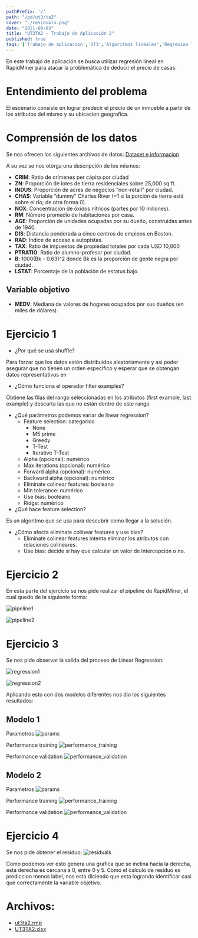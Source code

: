 ```yaml
---
pathPrefix: '/'
path: "/pd/ut3/ta2"
cover: "./residuals.png"
date: "2021-09-03"
title: "UT3TA2 - Trabajo de Aplicación 2"
published: true
tags: ['Trabajo de aplicacion','UT3','Algoritmos lineales','Regresion lineal','RapidMiner']
---
```


En este trabajo de aplicación se busca utilizar regresión lineal en RapidMiner para atacar la problemática de deducir el precio de casas.

# Entendimiento del problema


El escenario consiste en lograr predecir el precio de un inmueble a partir de los atributos del mismo y su ubicacion geografica.

# Comprensión de los datos

Se nos ofrecen los siguientes archivos de datos:
[Dataset e informacion](https://archive.ics.uci.edu/ml/machine-learning-databases/housing/)

A su vez se nos otorga una descripción de los mismos:

- **CRIM**: Ratio de crímenes per cápita por ciudad
- **ZN**:  Proporción de lotes de tierra residenciales sobre 25,000 sq.ft.
- **INDUS**: Proporción de acres de negocios “non-retail” por ciudad.
- **CHAS**: Variable “dummy” Charles River (=1 si la porción de tierra está sobre el río; de otra forma 0).
- **NOX**: Concentración de óxidos nítricos (partes por 10 millones).
- **RM**: Número promedio de habitaciones por casa.
- **AGE**: Proporción de unidades ocupadas por su dueño, construidas antes de 1940.
- **DIS**: Distancia ponderada a cinco centros de empleos en Boston.
- **RAD**: Índice de acceso a autopistas.
- **TAX**: Ratio de impuestos de propiedad totales por cada USD 10,000
- **PTRATIO**: Ratio de alumno-profesor por ciudad.
- **B**: 1000(Bk - 0.63)^2 donde Bk es la proporción de gente negra por ciudad.
- **LSTAT**: Porcentaje de la población de estatus bajo.

## Variable objetivo
- **MEDV**: Mediana de valores de hogares ocupados por sus dueños (en miles de dólares).


# Ejercicio 1

- ¿Por qué se usa shuffle?
    
Para forzar que los datos estén distribuidos aleatoriamente y asi poder asegurar que no tienen un orden especifico y esperar que se obtengan datos representativos en 
- ¿Cómo funciona el operador filter examples?

Obtiene las filas del rango seleccionadas en los atributos (first example, last example) y descarta las que no están dentro de este rango
- ¿Qué parámetros podemos variar de linear regression?
  - Feature selection: categorico
    - None
    - M5 prime
    - Greedy
    - T-Test
    - Iterative T-Test
  - Alpha (opcional): numérico
  - Max iterations (opcional): numérico
  - Forward alpha (opcional): numérico
  - Backward alpha (opcional): numérico
  - Eliminate colinear features: booleano
  - Min tolerance: numérico
  - Use bias: booleano
  - Ridge: numérico
- ¿Qué hace feature selection?

Es un algoritmo que se usa para descubrir como llegar a la solución.
- ¿Cómo afecta eliminate colinear features y use bias?
  - Eliminate colinear features intenta eliminar los atributos con relaciones colineares.
  - Use bias: decide si hay que calcular un valor de intercepción o no.

# Ejercicio 2

En esta parte del ejercicio se nos pide realizar el pipeline de RapidMiner, el cual quedo de la siguiente forma:


![pipeline1](https://github.com/JuanFKurucz/ia-portfolio/blob/main/content/posts/ut/ut3/ta/ta2/rapidminer1.png?raw=true)

![pipeline2](https://github.com/JuanFKurucz/ia-portfolio/blob/main/content/posts/ut/ut3/ta/ta2/rapidminer2.png?raw=true)

# Ejercicio 3

Se nos pide observar la salida del proceso de Linear Regression:

![regression1](https://github.com/JuanFKurucz/ia-portfolio/blob/main/content/posts/ut/ut3/ta/ta2/linerregression.png?raw=true)

![regression2](https://github.com/JuanFKurucz/ia-portfolio/blob/main/content/posts/ut/ut3/ta/ta2/linerregression2.png?raw=true)

Aplicando esto con dos modelos diferentes nos dio los siguientes resultados:

## Modelo 1

Parametros
![params](https://github.com/JuanFKurucz/ia-portfolio/blob/main/content/posts/ut/ut3/ta/ta2/parameters.png?raw=true)

Performance training
![performance_training](https://github.com/JuanFKurucz/ia-portfolio/blob/main/content/posts/ut/ut3/ta/ta2/performance_training.png?raw=true)

Performance validation
![performance_validation](https://github.com/JuanFKurucz/ia-portfolio/blob/main/content/posts/ut/ut3/ta/ta2/performance_validation.png?raw=true)

## Modelo 2

Parametros
![params](https://github.com/JuanFKurucz/ia-portfolio/blob/main/content/posts/ut/ut3/ta/ta2/greedy_parameters.png?raw=true)

Performance training
![performance_training](https://github.com/JuanFKurucz/ia-portfolio/blob/main/content/posts/ut/ut3/ta/ta2/greedy_performance_training.png?raw=true)

Performance validation
![performance_validation](https://github.com/JuanFKurucz/ia-portfolio/blob/main/content/posts/ut/ut3/ta/ta2/greedy_performance_validation.png?raw=true)

# Ejercicio 4

Se nos pide obtener el residuo:
![residuals](https://github.com/JuanFKurucz/ia-portfolio/blob/main/content/posts/ut/ut3/ta/ta2/residuals.png?raw=true)

Como podemos ver esto genera una grafica que se inclina hacia la derecha, esta derecha es cercana a 0, entre 0 y 5. Como el calculo de residuo es prediccion menos label, nos esta diciendo que esta logrando identificar casi que correctamente la variable objetivo.



# Archivos:

- [ut3ta2.rmp](https://github.com/JuanFKurucz/ia-portfolio/blob/main/content/posts/ut/ut3/ta/ta2/ut3ta2.rmp)
- [UT3TA2.xlsx](https://github.com/JuanFKurucz/ia-portfolio/blob/main/content/posts/ut/ut3/ta/ta2/UT3TA2.xlsx)

